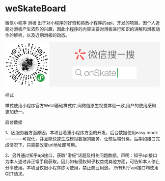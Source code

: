 # weSkateBoard
微信小程序 滑板
出于对小程序的好奇和熟悉小程序的api，开发的项目。因个人近期对滑板产生浓烈的兴趣，因此小程序的内容主要对滑板进行知识的讲解和滑板动作的解析，以及近期滑板的动态。

![image](https://github.com/chellel/weSkateBoard/blob/master/demo/onSkate.png)

样式


样式使用小程序官方WeUI基础样式库,同微信原生视觉体验一致,用户的使用感知更加统一。

后台数据

1、因服务器方面原因，本项目着重小程序方面的开发，后台数据使用easy mock————可视化，并且能快速生成模拟数据的服务，让前后端分离。后期如接口完成情况下，只需要改变url地址即可用。

2、另外通过知乎api接口，获取"滑板”话题及相关问题数据。声明：知乎api接口为本人通过非正常手段获取，因此如有侵权知乎权益或其他方面，可告知本人停止分享使用。本项目仅限小程序练习使用，禁止商业用途。
所有知乎api接口均使用GET请求。
